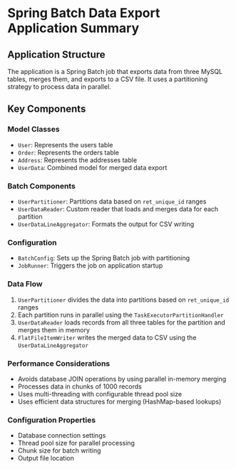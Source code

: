 # Spring Batch Data Export Application Summary

## Application Structure

The application is a Spring Batch job that exports data from three MySQL tables, merges them, and exports to a CSV file. It uses a partitioning strategy to process data in parallel.

## Key Components

### Model Classes
- `User`: Represents the users table
- `Order`: Represents the orders table
- `Address`: Represents the addresses table
- `UserData`: Combined model for merged data export

### Batch Components
- `UserPartitioner`: Partitions data based on `ret_unique_id` ranges
- `UserDataReader`: Custom reader that loads and merges data for each partition
- `UserDataLineAggregator`: Formats the output for CSV writing

### Configuration
- `BatchConfig`: Sets up the Spring Batch job with partitioning
- `JobRunner`: Triggers the job on application startup

### Data Flow
1. `UserPartitioner` divides the data into partitions based on `ret_unique_id` ranges
2. Each partition runs in parallel using the `TaskExecutorPartitionHandler`
3. `UserDataReader` loads records from all three tables for the partition and merges them in memory
4. `FlatFileItemWriter` writes the merged data to CSV using the `UserDataLineAggregator`

### Performance Considerations
- Avoids database JOIN operations by using parallel in-memory merging
- Processes data in chunks of 1000 records
- Uses multi-threading with configurable thread pool size
- Uses efficient data structures for merging (HashMap-based lookups)

### Configuration Properties
- Database connection settings
- Thread pool size for parallel processing
- Chunk size for batch writing
- Output file location 